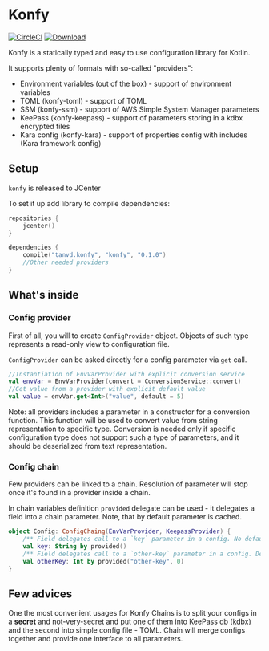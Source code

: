 # Konfy 

[![CircleCI](https://circleci.com/gh/TanVD/konfy.svg?style=svg)](https://circleci.com/gh/TanVD/konfy)
[![Download](https://api.bintray.com/packages/tanvd/konfy/tanvd.konfy/images/download.svg)](https://bintray.com/tanvd/konfy/tanvd.konfy/_latestVersion)


Konfy is a statically typed and easy to use configuration library for Kotlin. 

It supports plenty of formats with so-called "providers":
* Environment variables (out of the box) - support of environment variables
* TOML (konfy-toml) - support of TOML
* SSM (konfy-ssm) - support of AWS Simple System Manager parameters
* KeePass (konfy-keepass) - support of parameters storing in a kdbx encrypted files
* Kara config (konfy-kara) - support of properties config with includes (Kara framework config)

## Setup

`konfy` is released to JCenter

To set it up add library to compile dependencies:
```kotlin
repositories {
    jcenter()
}

dependencies {
    compile("tanvd.konfy", "konfy", "0.1.0")
    //Other needed providers
}
```

## What's inside

### Config provider

First of all, you will to create `ConfigProvider` object. Objects of such
type represents a read-only view to configuration file.

`ConfigProvider` can be asked directly for a config parameter via `get` call.

```kotlin
//Instantiation of EnvVarProvider with explicit conversion service
val envVar = EnvVarProvider(convert = ConversionService::convert)
//Get value from a provider with explicit default value
val value = envVar.get<Int>("value", default = 5)
```

Note: all providers includes a parameter in a constructor for a conversion
function. This function will be used to convert value from string 
representation to specific type. Conversion is needed only if specific 
configuration type does not support such a type of parameters, and it should
be deserialized from text representation.

### Config chain

Few providers can be linked to a chain. Resolution of parameter will stop
once it's found in a provider inside a chain.

In chain variables definition `provided` delegate can be used - it delegates
a field into a chain parameter. Note, that by default parameter is cached.

```kotlin
object Config: ConfigChaing(EnvVarProvider, KeepassProvider) {
    /** Field delegates call to a `key` parameter in a config. No default. */
    val key: String by provided()
    /** Field delegates call to a `other-key` parameter in a config. Default is 0. */
    val otherKey: Int by provided("other-key", 0)
}
```

## Few advices

One the most convenient usages for Konfy Chains is to split your configs
in a **secret** and not-very-secret and put one of them into KeePass db (kdbx)
and the second into simple config file - TOML. Chain will merge configs together
and provide one interface to all parameters.


